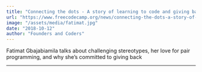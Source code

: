 ```yaml
---
title: "Connecting the dots - A story of learning to code and giving back"
url: "https://www.freecodecamp.org/news/connecting-the-dots-a-story-of-learning-to-code-and-giving-back-c8867cdffcb1/"
image: "/assets/media/fatimat.jpg"
date: "2018-10-12"
author: "Founders and Coders"
---
```


Fatimat Gbajabiamila talks about challenging stereotypes, her love for pair programming, and why she’s committed to giving back

---
